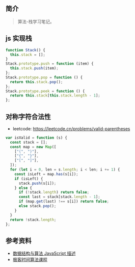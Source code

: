 ## 简介

> 算法-栈学习笔记。

## js 实现栈

```js
function Stack() {
  this.stack = [];
}
Stack.prototype.push = function (item) {
  this.stack.push(item);
};
Stack.prototype.pop = function () {
  return this.stack.pop();
};
Stack.prototype.peek = function () {
  return this.stack[this.stack.length - 1];
};
```

## 对称字符合法性

- leetcode: https://leetcode.cn/problems/valid-parentheses

```js
var isValid = function (s) {
  const stack = [];
  const map = new Map([
    ["(", ")"],
    ["{", "}"],
    ["[", "]"],
  ]);
  for (let i = 0, len = s.length; i < len; i += 1) {
    const isLeft = map.has(s[i]);
    if (isLeft) {
      stack.push(s[i]);
    } else {
      if (!stack.length) return false;
      const last = stack[stack.length - 1];
      if (map.get(last) !== s[i]) return false;
      else stack.pop();
    }
  }
  return !stack.length;
};
```

## 参考资料

- [数据结构与算法 JavaScript 描述](https://book.douban.com/subject/25945449/)
- [极客时间算法课程](https://time.geekbang.org/course/intro/100019701)
